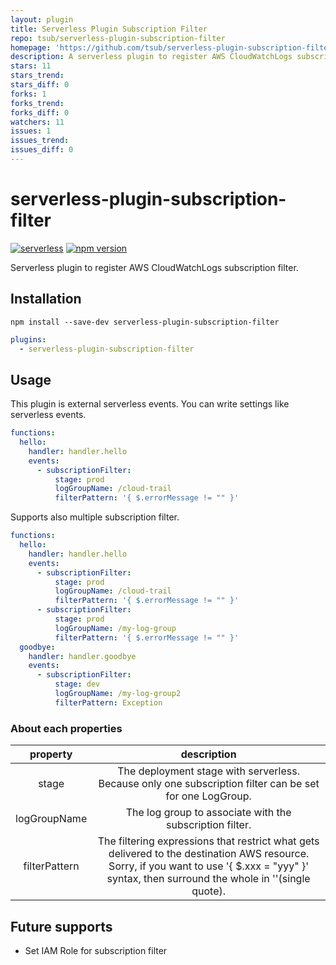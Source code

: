 ```yaml
---
layout: plugin
title: Serverless Plugin Subscription Filter
repo: tsub/serverless-plugin-subscription-filter
homepage: 'https://github.com/tsub/serverless-plugin-subscription-filter'
description: A serverless plugin to register AWS CloudWatchLogs subscription filter
stars: 11
stars_trend: 
stars_diff: 0
forks: 1
forks_trend: 
forks_diff: 0
watchers: 11
issues: 1
issues_trend: 
issues_diff: 0
---
```



# serverless-plugin-subscription-filter

[![serverless](http://public.serverless.com/badges/v3.svg)](http://www.serverless.com) [![npm version](https://badge.fury.io/js/serverless-plugin-subscription-filter.svg)](https://badge.fury.io/js/serverless-plugin-subscription-filter)

Serverless plugin to register AWS CloudWatchLogs subscription filter.

## Installation

`npm install --save-dev serverless-plugin-subscription-filter`

```yaml
plugins:
  - serverless-plugin-subscription-filter
```

## Usage

This plugin is external serverless events.
You can write settings like serverless events.

```yaml
functions:
  hello:
    handler: handler.hello
    events:
      - subscriptionFilter:
          stage: prod
          logGroupName: /cloud-trail
          filterPattern: '{ $.errorMessage != "" }'
```

Supports also multiple subscription filter.

```yaml
functions:
  hello:
    handler: handler.hello
    events:
      - subscriptionFilter:
          stage: prod
          logGroupName: /cloud-trail
          filterPattern: '{ $.errorMessage != "" }'
      - subscriptionFilter:
          stage: prod
          logGroupName: /my-log-group
          filterPattern: '{ $.errorMessage != "" }'
  goodbye:
    handler: handler.goodbye
    events:
      - subscriptionFilter:
          stage: dev
          logGroupName: /my-log-group2
          filterPattern: Exception
```

### About each properties

|property|description|
|:---:|:---:|
|stage|The deployment stage with serverless. Because only one subscription filter can be set for one LogGroup.|
|logGroupName|The log group to associate with the subscription filter. |
|filterPattern|The filtering expressions that restrict what gets delivered to the destination AWS resource. Sorry, if you want to use '{ $.xxx = "yyy" }' syntax, then surround the whole in ''(single quote).|

## Future supports

* Set IAM Role for subscription filter
